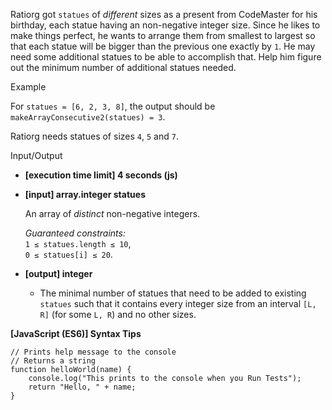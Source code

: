 Ratiorg got `statues` of _different_ sizes as a present from CodeMaster for his birthday,
each statue having an non-negative integer size. Since he likes to make things perfect, he
wants to arrange them from smallest to largest so that each statue will be bigger than the
previous one exactly by `1`. He may need some additional statues to be able to accomplish
that. Help him figure out the minimum number of additional statues needed.

Example

For `statues = [6, 2, 3, 8]`, the output should be  
`makeArrayConsecutive2(statues) = 3`.

Ratiorg needs statues of sizes `4`, `5` and `7`.

Input/Output

- **\[execution time limit\] 4 seconds (js)**

- **\[input\] array.integer statues**

  An array of _distinct_ non-negative integers.

  _Guaranteed constraints:_  
  `1 ≤ statues.length ≤ 10`,  
  `0 ≤ statues[i] ≤ 20`.

- **\[output\] integer**

  - The minimal number of statues that need to be added to existing `statues` such that it
    contains every integer size from an interval `[L, R]` (for some `L, R`) and no other
    sizes.

**\[JavaScript (ES6)\] Syntax Tips**

    // Prints help message to the console
    // Returns a string
    function helloWorld(name) {
        console.log("This prints to the console when you Run Tests");
        return "Hello, " + name;
    }
